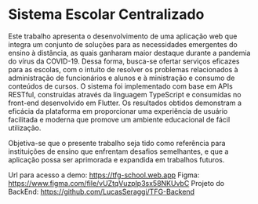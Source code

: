 <!--
npx http-server ./build/web -c-1 -p=4000
https://tfg-school.web.app 
-->

# Sistema Escolar Centralizado

Este trabalho apresenta o desenvolvimento de uma aplicação web que integra um conjunto de soluções para as necessidades emergentes do ensino à distância, as quais ganharam maior destaque durante a pandemia do vírus da COVID-19. Dessa forma, busca-se ofertar serviços eficazes para as escolas, com o intuito de resolver os problemas relacionados à administração de funcionários e alunos e à ministração e consumo de conteúdos de cursos. O sistema foi implementado com base em APIs RESTful, construídas através da linguagem TypeScript e consumidas no front-end desenvolvido em Flutter. Os resultados obtidos demonstram a eficácia da plataforma em proporcionar uma experiência de usuário facilitada e moderna que promove um ambiente educacional de fácil utilização.

Objetiva-se que o presente trabalho seja tido como referência para instituições de ensino que enfrentam desafios semelhantes, e que a aplicação possa ser aprimorada e expandida em trabalhos futuros.

Url para acesso a demo: https://tfg-school.web.app
Figma: https://www.figma.com/file/vUZtqVuzplp3sx58NKUvbC
Projeto do BackEnd: https://github.com/LucasSeraggi/TFG-Backend
